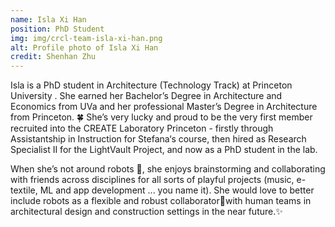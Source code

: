 ```yaml
---
name: Isla Xi Han
position: PhD Student
img: img/crcl-team-isla-xi-han.png
alt: Profile photo of Isla Xi Han
credit: Shenhan Zhu
---
```

Isla is a PhD student in Architecture (Technology Track) at Princeton University . She earned her Bachelor’s Degree in Architecture and Economics from UVa and her professional Master’s Degree in Architecture from Princeton. 🍀 She’s very lucky and proud to be the very first member recruited into the CREATE Laboratory Princeton - firstly through Assistantship in Instruction for Stefana‘s course, then hired as Research Specialist II for the LightVault Project, and now as a PhD student in the lab.

When she’s not around robots 🤖, she enjoys brainstorming and collaborating with friends across disciplines for all sorts of playful projects (music, e-textile, ML and app development ... you name it). She would love to better include robots as a flexible and robust collaborator🤝with human teams in architectural design and construction settings in the near future.✨
